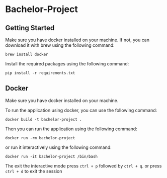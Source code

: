 # Bachelor-Project


## Getting Started
Make sure you have docker installed on your machine. If not, you can download it with brew using the following command:
```
brew install docker
```

Install the required packages using the following command:
```
pip install -r requirements.txt
```

## Docker
Make sure you have docker installed on your machine.

To run the application using docker, you can use the following command:
```
docker build -t bachelor-project .
```

Then you can run the application using the following command:
```
docker run -rm bachelor-project
```

or run it interactively using the following command:
```
docker run -it bachelor-project /bin/bash
```

The exit the interactive mode press `ctrl + p` followed by `ctrl + q`.
or press `ctrl + d` to exit the session